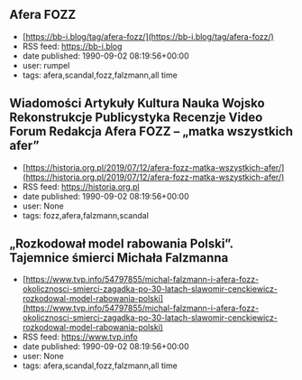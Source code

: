 ## Afera FOZZ
 - [https://bb-i.blog/tag/afera-fozz/](https://bb-i.blog/tag/afera-fozz/)
 - RSS feed: https://bb-i.blog
 - date published: 1990-09-02 08:19:56+00:00
 - user: rumpel
 - tags: afera,scandal,fozz,falzmann,all time


## Wiadomości     Artykuły     Kultura     Nauka     Wojsko     Rekonstrukcje     Publicystyka     Recenzje     Video     Forum     Redakcja  Afera FOZZ – „matka wszystkich afer”
 - [https://historia.org.pl/2019/07/12/afera-fozz-matka-wszystkich-afer/](https://historia.org.pl/2019/07/12/afera-fozz-matka-wszystkich-afer/)
 - RSS feed: https://historia.org.pl
 - date published: 1990-09-02 08:19:56+00:00
 - user: None
 - tags: fozz,afera,falzmann,scandal


## „Rozkodował model rabowania Polski”. Tajemnice śmierci Michała Falzmanna
 - [https://www.tvp.info/54797855/michal-falzmann-i-afera-fozz-okolicznosci-smierci-zagadka-po-30-latach-slawomir-cenckiewicz-rozkodowal-model-rabowania-polski](https://www.tvp.info/54797855/michal-falzmann-i-afera-fozz-okolicznosci-smierci-zagadka-po-30-latach-slawomir-cenckiewicz-rozkodowal-model-rabowania-polski)
 - RSS feed: https://www.tvp.info
 - date published: 1990-09-02 08:19:56+00:00
 - user: None
 - tags: afera,scandal,fozz,falzmann,all time

